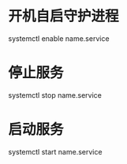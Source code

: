 

# 开机自启守护进程
systemctl enable name.service

# 停止服务
systemctl stop name.service

# 启动服务
systemctl start name.service

